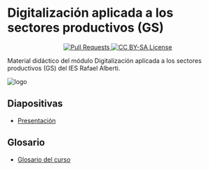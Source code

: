 # Digitalización aplicada a los sectores productivos (GS)

<p align="center">
  <a href="https://github.com/DavidLMS/material-modelos-ia/pulls">
    <img src="https://img.shields.io/badge/PRs-welcome-brightgreen.svg?longCache=true" alt="Pull Requests">
  </a>
  <a href="LICENSE">
      <img src="https://img.shields.io/badge/License-CC%20BY--SA%204.0-lightgrey.svg?longCache=true" alt="CC BY-SA License">
    </a>
</p>

Material didáctico del módulo Digitalización aplicada a los sectores productivos (GS) del IES Rafael Alberti.

![logo][logo-image]

[logo-image]: https://github.com/DavidLMS/material-modelos-ia/blob/main/logos/DIG-24-25-moodle.jpg?raw=true

## Diapositivas

* [Presentación](URL/slides/presentacion.html)

## Glosario

* [Glosario del curso](URL/docs/glosario)
